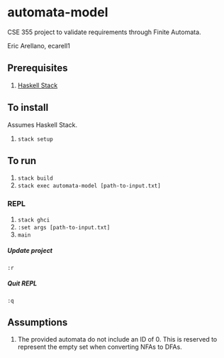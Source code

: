 # automata-model
CSE 355 project to validate requirements through Finite Automata.

Eric Arellano, ecarell1

## Prerequisites
1. [Haskell Stack](https://docs.haskellstack.org/en/stable/README/#how-to-install)

## To install
Assumes Haskell Stack.

1. `stack setup`

## To run
1. `stack build`
1. `stack exec automata-model [path-to-input.txt]`

### REPL
1. `stack ghci`
1. `:set args [path-to-input.txt]`
1. `main`

##### Update project
`:r`

##### Quit REPL
`:q`


## Assumptions
1. The provided automata do not include an ID of 0. This is reserved to represent the empty set when converting NFAs to DFAs.